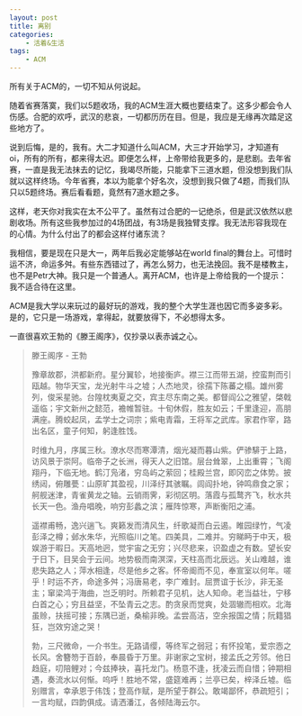 ```yaml
---
layout: post
title: 离别
categories:
    - 活着&生活
tags:
    - ACM
---
```


所有关于ACM的，一切不知从何说起。

随着省赛落寞，我们以5题收场，我的ACM生涯大概也要结束了。这多少都会令人伤感。合肥的欢呼，武汉的悲哀，一切都历历在目。但是，我应是无缘再次踏足这些地方了。

说到后悔，是的，我有。大二才知道什么叫ACM，大三才开始学习，才知道有oi，所有的所有，都来得太迟。即便怎么样，上帝带给我更多的，是悲剧。去年省赛，一直是我无法抹去的记忆，我竭尽所能，只能拿下三道水题，但没想到我们队就以这样终场。今年省赛，本以为能拿个好名次，没想到我只做了4题，而我们队只以5题终场。赛后看看题，竟然有7道水题之多。

这样，老天你对我实在太不公平了。虽然有过合肥的一记绝杀，但是武汉依然以悲剧收场。所有这些我参加过的4场团战，有3场是我独臂支撑。我无法形容我现在的心情。为什么付出了的都会这样付诸东流？

我相信，要是现在只是大一，两年后我必定能够站在world final的舞台上。可惜时运不济，命运多舛。有些东西错过了，再怎么努力，也无法挽回。我不是楼教主，也不是Petr大神。我只是一个普通人。离开ACM，也许是上帝给我的一个提示：我不适合待在这里。

ACM是我大学以来玩过的最好玩的游戏，我的整个大学生涯也因它而多姿多彩。是的，它只是一场游戏，拿得起，就要放得下，不必想得太多。

一直很喜欢王勃的《滕王阁序》，仅抄录以表赤诚之心。

> 滕王阁序 - 王勃
> 
> 豫章故郡，洪都新府。星分翼轸，地接衡庐。襟三江而带五湖，控蛮荆而引瓯越。物华天宝，龙光射牛斗之墟；人杰地灵，徐孺下陈蕃之榻。雄州雾列，俊采星驰。台隍枕夷夏之交，宾主尽东南之美。都督阎公之雅望，棨戟遥临；宇文新州之懿范，襜帷暂驻。十旬休假，胜友如云；千里逢迎，高朋满座。腾蛟起凤，孟学士之词宗；紫电青霜，王将军之武库。家君作宰，路出名区，童子何知，躬逢胜饯。
> 
> 时维九月，序属三秋。潦水尽而寒潭清，烟光凝而暮山紫。俨骖騑于上路，访风景于崇阿。临帝子之长洲，得天人之旧馆。层台耸翠，上出重霄；飞阁翔丹，下临无地。鹤汀凫渚，穷岛屿之萦回；桂殿兰宫，即冈峦之体势。披绣闼，俯雕甍：山原旷其盈视，川泽纡其骇瞩。闾阎扑地，钟鸣鼎食之家；舸舰迷津，青雀黄龙之轴。云销雨霁，彩彻区明。落霞与孤鹜齐飞，秋水共长天一色。渔舟唱晚，响穷彭蠡之滨；雁阵惊寒，声断衡阳之浦。
> 
> 遥襟甫畅，逸兴遄飞。爽籁发而清风生，纤歌凝而白云遏。睢园绿竹，气凌彭泽之樽；邺水朱华，光照临川之笔。四美具，二难并。穷睇眄于中天，极娱游于暇日。天高地迥，觉宇宙之无穷；兴尽悲来，识盈虚之有数。望长安于日下，目吴会于云间。地势极而南溟深，天柱高而北辰远。关山难越，谁悲失路之人；萍水相逢，尽是他乡之客。怀帝阍而不见，奉宣室以何年。嗟乎！时运不齐，命途多舛；冯唐易老，李广难封。屈贾谊于长沙，非无圣主；窜梁鸿于海曲，岂乏明时。所赖君子见机，达人知命。老当益壮，宁移白首之心；穷且益坚，不坠青云之志。酌贪泉而觉爽，处涸辙而相欢。北海虽赊，扶摇可接；东隅已逝，桑榆非晚。孟尝高洁，空余报国之情；阮籍猖狂，岂效穷途之哭！
> 
> 勃，三尺微命，一介书生。无路请缨，等终军之弱冠；有怀投笔，爱宗悫之长风。舍簪笏于百龄，奉晨昏于万里。非谢家之宝树，接孟氏之芳邻。他日趋庭，叨陪鲤对；今兹捧袂，喜托龙门。杨意不逢，抚凌云而自惜；钟期相遇，奏流水以何惭。呜呼！胜地不常，盛筵难再；兰亭已矣，梓泽丘墟。临别赠言，幸承恩于伟饯；登高作赋，是所望于群公。敢竭鄙怀，恭疏短引；一言均赋，四韵俱成。请洒潘江，各倾陆海云尔。
